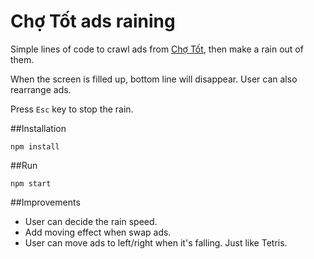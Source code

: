 # Chợ Tốt ads raining
Simple lines of code to crawl ads from [Chợ Tốt](http://chotot.vn), then make a rain out of them.

When the screen is filled up, bottom line will disappear. User can also rearrange ads.

Press `Esc` key to stop the rain.

##Installation
```
npm install
```

##Run
```
npm start
```

##Improvements
- User can decide the rain speed.
- Add moving effect when swap ads.
- User can move ads to left/right when it's falling. Just like Tetris.
